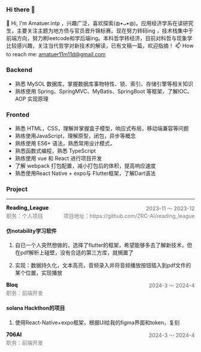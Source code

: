 ### Hi there 👋
👋 Hi, I'm Amatuer.intp ，兴趣广泛，喜欢探索(◍•ᴗ•◍)。应用经济学系在读研究生，主要关注主题为地方债与官员晋升锦标赛。现在努力转码ing ，技术栈集中于前端方向，努力刷leetcode和学后端ing。本科哲学转经济，目前对科哲与现象学比较感兴趣，关注当代哲学对新技术的解读，已有文稿一篇，欢迎指摘！
📫 How to reach me: amatuer11m11d@gmail.com

### Backend
- 熟悉 MySOL 数据库，掌握数据库事物特性、锁、索引、存储引擎等相关知识
- 熟练使用 Spring、SpringMVC、MyBatis、SpringBoot 等框架，了解IOC、AOP 实现原理



### Fronted
- 熟悉 HTML，CSS，理解并掌握盒子模型，响应式布局，移动端兼容等问题 
- 熟练使用JavaScript，理解原型，闭包，异步等概念 
- 熟练使用 ES6+ 语法，熟悉常用设计模式， 
- 熟悉函数式编程，熟悉 TypeScript 
- 熟练使用 vue 和 React 进行项目开发 
- 了解 webpack 打包配置，减小打包后的体积，提高响应速度
- 熟悉使用React Native + expo与 Flutter框架，了解Dart语法


### Project


---

<div style="display: flex; justify-content: space-between">     
  <span style="font-weight: bold">
    <font color="#000000">Reading_League</font>
  </span>
  <span style="font-weight: 500">
    <font color="#777">2023-11 ～ 2023-12</font>
  </span>
</div>


<div style="display: flex; justify-content: space-between;">     
  <span style="font-weight: 500">
    <font color="#777">职务：个人项目</font>
      </span>     
	<span>
    <font color="#777">项目地址：https://github.com/ZRC-AI/reading_league</font>
   </span> 
</div>


#### 仿notability学习软件

1. 自已一个人突然想做的，选择了flutter的框架，希望能够多去了解新技术，但在pdf解析上碰壁，没有合适的第三方库，就搁置了

2. 实现：数据持久化，文本高亮，音频录入并将音频播放按钮插入到pdf文件的某个位置，实现播放

<div style="display: flex; justify-content: space-between">     
  <span style="font-weight: bold">
    <font color="#000000">Bloq</font>
  </span>
  <span style="font-weight: 500">
    <font color="#777">2024-3 ～ 2024-4</font>
  </span>
</div>


<div style="display: flex; justify-content: space-between;">     
  <span>
    <font color="#777">职务：前端开发</font>
      </span>     
</div>


#### solana Hackthon的项目

1. 使用React-Native+expo框架，根据UI给我的figma界面和token，复刻

<div style="display: flex; justify-content: space-between">     
  <span style="font-weight: bold">
    <font color="#000000">706AI</font>
  </span>
  <span style="font-weight: 500">
    <font color="#777">2024-3 ～ 2024-4</font>
  </span>
</div>


<div style="display: flex; justify-content: space-between;">     
  <span>
    <font color="#777">职务：前端开发</font>
      </span>     
</div>


